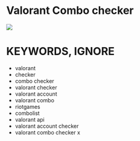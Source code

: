 # Valorant Combo checker
![](https://media.discordapp.net/attachments/1047638047199612938/1065040684651913257/image.png?width=1027&height=593)



# KEYWORDS, IGNORE
- valorant
- checker
- combo checker
- valorant checker
- valorant account
- valorant combo
- riotgames
- combolist
- valorant api
- valorant account checker
- valorant combo checker
x

